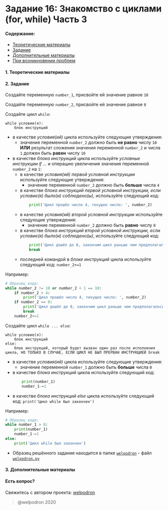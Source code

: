 # Задание 16: Знакомство с циклами (for, while) Часть 3

#### Содержание:

+ [Теоретические материалы](#THEORETICAL_MATERIALS)
+ [Задание](#TASK)
+ [Дополнительные материалы](#ADDITIONAL_MATERIALS)
+ [При возникновении проблем](#ISSUES)

#### <a name="THEORETICAL_MATERIALS"></a> 1. Теоретические материалы



#### <a name="TASK"></a> 2. Задание

Создайте переменную `number_1`, присвойте ей значение равное `10`

Создайте переменную `number_2`, присвойте ей значение равное `0`

Создайте цикл `while`: 

```
while условие(я):
    блок инструкций
```

* в качестве *условия(ий)* цикла используйте следующие утверждения:
    * значение переменной `number_2` должно быть **не равно** числу `10` **ИЛИ** результат сложения значения переменной `number_2` и числа `1` должен быть **равен** числу `10`  
* в качестве *блока инструкций* цикла используйте *условные инструкции if ...* и операцию увеличения значения переменной `number_2` на `1`:
    * в качестве *условия(ий) первой условной инструкции* используйте следующие утверждения:
        * значение переменной `number_2` должно быть **больше** числа `4`  
    * в качестве *блока инструкций первой условной инструкции, если условие(я) было(и) соблюдено(ы)*, используйте следующий код:
        ```python
            print('Цикл прошёл число 4, текущее число: ', number_2)  
        ```
    * в качестве *условия(ий) второй условной инструкции* используйте следующие утверждения:
        * значение переменной `number_2` должно быть **равно** числу `8`
    * в качестве *блока инструкций второй условной инструкции, если условие(я) было(и) соблюдено(ы)*, используйте следующий код:
        ```python
            print('Цикл дошёл до 8, закончим цикл раньше чем предполагалось')
            break  
        ```
    * последней командой в *блоке инструкций* цикла используйте следующий код: `number_2+=1`

Например:

```python
# Образец кода: 
while number_2 != 10 or number_2 + 1 == 10:
    if number_2 > 4:
        print('Цикл прошёл число 4, текущее число: ', number_2)
    if number_2 == 8:
        print('Цикл дошёл до 8, закончим цикл раньше чем предполагалось')
        break
    number_2+=1  
```

Создайте цикл `while ... else`: 

```
while условие(я):
    блок инструкций
else:
    блок инструкций, который будет вызван один раз после исполнения цикла, НО ТОЛЬКО В СЛУЧАЕ, ЕСЛИ ЦИКЛ НЕ БЫЛ ПРЕРВАН ИНСТРУКЦИЕЙ break  
```

* в качестве *условия(ий)* цикла используйте следующие утверждения:
    * значение переменной `number_1` должно быть **больше** числа `0`
* в качестве *блока инструкций* цикла используйте следующий код:
    ```python
        print(number_1)
        number_1-=1
    ```
* в качестве *блока инструкций else* цикла используйте следующий код: `print('Цикл while был закончен')`

Например:

```python
# Образец кода: 
while number_1 > 0:
    print(number_1)
    number_1-=1
else:
    print('Цикл while был закончен')  
```

* Образец решённого задания находится в папке <a href="./welpodron">`welpodron`</a> - файл <a href="./welpodron/welpodron.py">`welpodron.py`</a>

#### <a name="ADDITIONAL_MATERIALS"></a> 3. Дополнительные материалы



#### <a name="ISSUES"></a> Есть вопрос?

Свяжитесь с автором проекта: [welpodron](https://vk.com/welpodron)

> @welpodron 2020